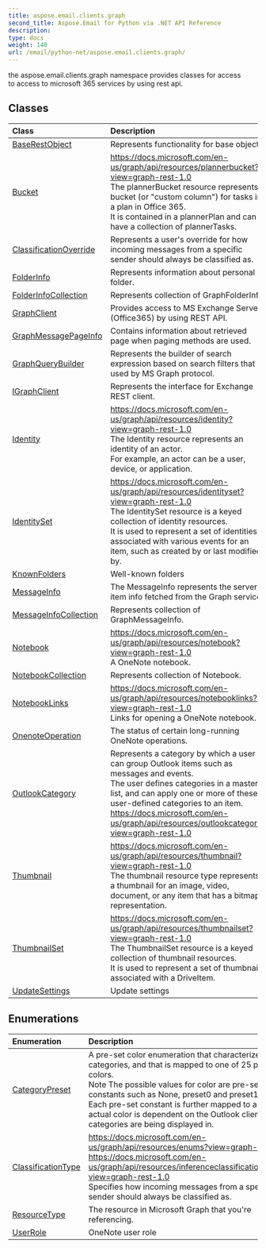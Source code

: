 ```yaml
---
title: aspose.email.clients.graph
second_title: Aspose.Email for Python via .NET API Reference
description: 
type: docs
weight: 140
url: /email/python-net/aspose.email.clients.graph/
---
```



the aspose.email.clients.graph namespace provides classes for access<br/>            to access to microsoft 365 services by using rest api.

## Classes
| Class | Description |
| :- | :- |
|[BaseRestObject](/email/python-net/aspose.email.clients.graph/baserestobject/)|Represents functionality for base object.|
|[Bucket](/email/python-net/aspose.email.clients.graph/bucket/)|https://docs.microsoft.com/en-us/graph/api/resources/plannerbucket?view=graph-rest-1.0<br/>            The plannerBucket resource represents a bucket (or "custom column") for tasks in a plan in Office 365. <br/>            It is contained in a plannerPlan and can have a collection of plannerTasks.|
|[ClassificationOverride](/email/python-net/aspose.email.clients.graph/classificationoverride/)|Represents a user's override for how incoming messages from a specific sender should always be classified as.|
|[FolderInfo](/email/python-net/aspose.email.clients.graph/folderinfo/)|Represents information about personal folder.|
|[FolderInfoCollection](/email/python-net/aspose.email.clients.graph/folderinfocollection/)|Represents collection of GraphFolderInfo.|
|[GraphClient](/email/python-net/aspose.email.clients.graph/graphclient/)|Provides access to MS Exchange Server (Office365) by using REST API.|
|[GraphMessagePageInfo](/email/python-net/aspose.email.clients.graph/graphmessagepageinfo/)|Contains information about retrieved page when paging methods are used.|
|[GraphQueryBuilder](/email/python-net/aspose.email.clients.graph/graphquerybuilder/)|Represents the builder of search expression based on search filters that used by MS Graph protocol.|
|[IGraphClient](/email/python-net/aspose.email.clients.graph/igraphclient/)|Represents the interface for Exchange REST client.|
|[Identity](/email/python-net/aspose.email.clients.graph/identity/)|https://docs.microsoft.com/en-us/graph/api/resources/identity?view=graph-rest-1.0<br/>            The Identity resource represents an identity of an actor. <br/>            For example, an actor can be a user, device, or application.|
|[IdentitySet](/email/python-net/aspose.email.clients.graph/identityset/)|https://docs.microsoft.com/en-us/graph/api/resources/identityset?view=graph-rest-1.0<br/>            The IdentitySet resource is a keyed collection of identity resources. <br/>            It is used to represent a set of identities associated with various events for an item, such as created by or last modified by.|
|[KnownFolders](/email/python-net/aspose.email.clients.graph/knownfolders/)|Well-known folders|
|[MessageInfo](/email/python-net/aspose.email.clients.graph/messageinfo/)|The MessageInfo represents the server item info fetched from the Graph service.|
|[MessageInfoCollection](/email/python-net/aspose.email.clients.graph/messageinfocollection/)|Represents collection of GraphMessageInfo.|
|[Notebook](/email/python-net/aspose.email.clients.graph/notebook/)|https://docs.microsoft.com/en-us/graph/api/resources/notebook?view=graph-rest-1.0<br/>            A OneNote notebook.|
|[NotebookCollection](/email/python-net/aspose.email.clients.graph/notebookcollection/)|Represents collection of Notebook.|
|[NotebookLinks](/email/python-net/aspose.email.clients.graph/notebooklinks/)|https://docs.microsoft.com/en-us/graph/api/resources/notebooklinks?view=graph-rest-1.0<br/>            Links for opening a OneNote notebook.|
|[OnenoteOperation](/email/python-net/aspose.email.clients.graph/onenoteoperation/)|The status of certain long-running OneNote operations.|
|[OutlookCategory](/email/python-net/aspose.email.clients.graph/outlookcategory/)|Represents a category by which a user can group Outlook items such as messages and events. <br/>            The user defines categories in a master list, and can apply one or more of these user-defined categories to an item.<br/>            https://docs.microsoft.com/en-us/graph/api/resources/outlookcategory?view=graph-rest-1.0|
|[Thumbnail](/email/python-net/aspose.email.clients.graph/thumbnail/)|https://docs.microsoft.com/en-us/graph/api/resources/thumbnail?view=graph-rest-1.0<br/>            The thumbnail resource type represents a thumbnail for an image, video, document, or any item that has a bitmap representation.|
|[ThumbnailSet](/email/python-net/aspose.email.clients.graph/thumbnailset/)|https://docs.microsoft.com/en-us/graph/api/resources/thumbnailset?view=graph-rest-1.0<br/>            The ThumbnailSet resource is a keyed collection of thumbnail resources. <br/>            It is used to represent a set of thumbnails associated with a DriveItem.|
|[UpdateSettings](/email/python-net/aspose.email.clients.graph/updatesettings/)|Update settings|
## Enumerations
| Enumeration | Description |
| :- | :- |
|[CategoryPreset](/email/python-net/aspose.email.clients.graph/categorypreset/)|A pre-set color enumeration that characterizes a categories, and that is mapped to one of 25 predefined colors. <br/>            Note The possible values for color are pre-set constants such as None, preset0 and preset1.<br/>            Each pre-set constant is further mapped to a color; the actual color is dependent on the Outlook client that the categories are being displayed in.|
|[ClassificationType](/email/python-net/aspose.email.clients.graph/classificationtype/)|https://docs.microsoft.com/en-us/graph/api/resources/enums?view=graph-rest-1.0<br/>            https://docs.microsoft.com/en-us/graph/api/resources/inferenceclassificationoverride?view=graph-rest-1.0<br/>            Specifies how incoming messages from a specific sender should always be classified as.|
|[ResourceType](/email/python-net/aspose.email.clients.graph/resourcetype/)|The resource in Microsoft Graph that you're referencing.|
|[UserRole](/email/python-net/aspose.email.clients.graph/userrole/)|OneNote user role|
